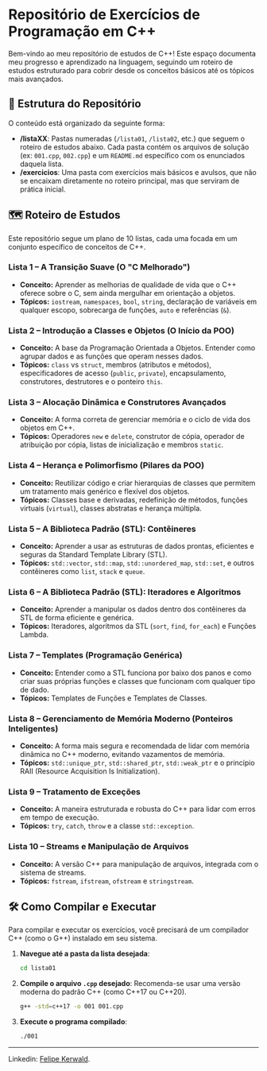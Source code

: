 # Repositório de Exercícios de Programação em C++

Bem-vindo ao meu repositório de estudos de C++! Este espaço documenta meu progresso e aprendizado na linguagem, seguindo um roteiro de estudos estruturado para cobrir desde os conceitos básicos até os tópicos mais avançados.

## 📂 Estrutura do Repositório

O conteúdo está organizado da seguinte forma:

* **/listaXX**: Pastas numeradas (`/lista01`, `/lista02`, etc.) que seguem o roteiro de estudos abaixo. Cada pasta contém os arquivos de solução (ex: `001.cpp`, `002.cpp`) e um `README.md` específico com os enunciados daquela lista.
* **/exercicios**: Uma pasta com exercícios mais básicos e avulsos, que não se encaixam diretamente no roteiro principal, mas que serviram de prática inicial.

## 🗺️ Roteiro de Estudos

Este repositório segue um plano de 10 listas, cada uma focada em um conjunto específico de conceitos de C++.

### Lista 1 – A Transição Suave (O "C Melhorado")
* **Conceito:** Aprender as melhorias de qualidade de vida que o C++ oferece sobre o C, sem ainda mergulhar em orientação a objetos.
* **Tópicos:** `iostream`, `namespaces`, `bool`, `string`, declaração de variáveis em qualquer escopo, sobrecarga de funções, `auto` e referências (`&`).

### Lista 2 – Introdução a Classes e Objetos (O Início da POO)
* **Conceito:** A base da Programação Orientada a Objetos. Entender como agrupar dados e as funções que operam nesses dados.
* **Tópicos:** `class` vs `struct`, membros (atributos e métodos), especificadores de acesso (`public`, `private`), encapsulamento, construtores, destrutores e o ponteiro `this`.

### Lista 3 – Alocação Dinâmica e Construtores Avançados
* **Conceito:** A forma correta de gerenciar memória e o ciclo de vida dos objetos em C++.
* **Tópicos:** Operadores `new` e `delete`, construtor de cópia, operador de atribuição por cópia, listas de inicialização e membros `static`.

### Lista 4 – Herança e Polimorfismo (Pilares da POO)
* **Conceito:** Reutilizar código e criar hierarquias de classes que permitem um tratamento mais genérico e flexível dos objetos.
* **Tópicos:** Classes base e derivadas, redefinição de métodos, funções virtuais (`virtual`), classes abstratas e herança múltipla.

### Lista 5 – A Biblioteca Padrão (STL): Contêineres
* **Conceito:** Aprender a usar as estruturas de dados prontas, eficientes e seguras da Standard Template Library (STL).
* **Tópicos:** `std::vector`, `std::map`, `std::unordered_map`, `std::set`, e outros contêineres como `list`, `stack` e `queue`.

### Lista 6 – A Biblioteca Padrão (STL): Iteradores e Algoritmos
* **Conceito:** Aprender a manipular os dados dentro dos contêineres da STL de forma eficiente e genérica.
* **Tópicos:** Iteradores, algoritmos da STL (`sort`, `find`, `for_each`) e Funções Lambda.

### Lista 7 – Templates (Programação Genérica)
* **Conceito:** Entender como a STL funciona por baixo dos panos e como criar suas próprias funções e classes que funcionam com qualquer tipo de dado.
* **Tópicos:** Templates de Funções e Templates de Classes.

### Lista 8 – Gerenciamento de Memória Moderno (Ponteiros Inteligentes)
* **Conceito:** A forma mais segura e recomendada de lidar com memória dinâmica no C++ moderno, evitando vazamentos de memória.
* **Tópicos:** `std::unique_ptr`, `std::shared_ptr`, `std::weak_ptr` e o princípio RAII (Resource Acquisition Is Initialization).

### Lista 9 – Tratamento de Exceções
* **Conceito:** A maneira estruturada e robusta do C++ para lidar com erros em tempo de execução.
* **Tópicos:** `try`, `catch`, `throw` e a classe `std::exception`.

### Lista 10 – Streams e Manipulação de Arquivos
* **Conceito:** A versão C++ para manipulação de arquivos, integrada com o sistema de streams.
* **Tópicos:** `fstream`, `ifstream`, `ofstream` e `stringstream`.

## 🛠️ Como Compilar e Executar

Para compilar e executar os exercícios, você precisará de um compilador C++ (como o G++) instalado em seu sistema.

1.  **Navegue até a pasta da lista desejada**:
    ```bash
    cd lista01
    ```

2.  **Compile o arquivo `.cpp` desejado**:
    Recomenda-se usar uma versão moderna do padrão C++ (como C++17 ou C++20).
    ```bash
    g++ -std=c++17 -o 001 001.cpp
    ```

3.  **Execute o programa compilado**:
    ```bash
    ./001
    ```
---

Linkedin: [Felipe Kerwald](https://www.linkedin.com/in/felipekerwald/).
